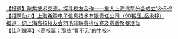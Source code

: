   
[【报道】聚焦技术交流，探寻校友合作——重大上海汽车分会成立18-6-2](http://www.dianyue.me/archives/964/u8bdfm3fg6u4pubg/)  
[【招聘助力】上海希腾电子信息技术有限责任公司（90锻压_岳永铮）](http://www.dianyue.me/archives/993/qfundzzun8st2qi6/)  
[报道：记上海高校校友会羽毛球联赛排位赛及赛后聚餐活动](http://www.dianyue.me/archives/670/14hcvo5m63b47bzl/)  
[【佳利微享】&lt;高校篇：那些“看不见”的牛校&gt;](http://www.dianyue.me/archives/360/9yi3absk3oxdxyfo/)